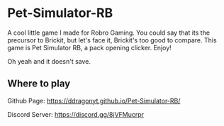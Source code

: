 # Pet-Simulator-RB

A cool little game I made for Robro Gaming. You could say that its the precursor to Brickit, but let's face it, Brickit's too good to compare. This game is Pet Simulator RB, a pack opening clicker. Enjoy! 

Oh yeah and it doesn't save.

## Where to play

Github Page: https://ddragonyt.github.io/Pet-Simulator-RB/ 

Discord Server: https://discord.gg/8jVFMucrpr
